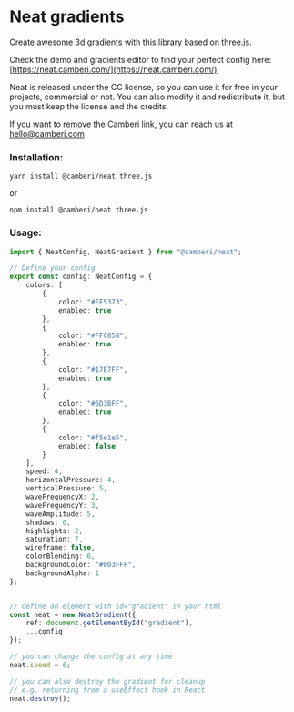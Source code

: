 # Neat gradients

Create awesome 3d gradients with this library based on three.js.

Check the demo and gradients editor to find your perfect config here:
[https://neat.camberi.com/](https://neat.camberi.com/)

Neat is released under the CC license, so you can use it for free in your projects,
commercial or not. You can also modify it and redistribute it, but you must keep
the license and the credits. 

If you want to remove the Camberi link, you can reach us at hello@camberi.com

### Installation:

```
yarn install @camberi/neat three.js
```

or

```
npm install @camberi/neat three.js
```

### Usage:


```typescript
import { NeatConfig, NeatGradient } from "@camberi/neat";

// Define your config
export const config: NeatConfig = {
    colors: [
        {
            color: "#FF5373",
            enabled: true
        },
        {
            color: "#FFC858",
            enabled: true
        },
        {
            color: "#17E7FF",
            enabled: true
        },
        {
            color: "#6D3BFF",
            enabled: true
        },
        {
            color: "#f5e1e5",
            enabled: false
        }
    ],
    speed: 4,
    horizontalPressure: 4,
    verticalPressure: 5,
    waveFrequencyX: 2,
    waveFrequencyY: 3,
    waveAmplitude: 5,
    shadows: 0,
    highlights: 2,
    saturation: 7,
    wireframe: false,
    colorBlending: 6,
    backgroundColor: "#003FFF",
    backgroundAlpha: 1
};


// define an element with id="gradient" in your html
const neat = new NeatGradient({
    ref: document.getElementById("gradient"),
    ...config
});

// you can change the config at any time
neat.speed = 6;

// you can also destroy the gradient for cleanup
// e.g. returning from a useEffect hook in React
neat.destroy();
```
